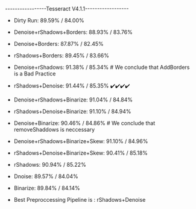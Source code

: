-----------------Tesseract V4.1.1------------------
* Dirty Run: 89.59% / 84.00%
* Denoise+rShadows+Borders: 88.93% / 83.76%
* Denoise+Borders: 87.87% / 82.45%
* rShadows+Borders: 89.45% / 83.66%
* Denoise+rShadows: 91.38% / 85.34% # We conclude that AddBorders is a Bad Practice
* rShadows+Denoise: 91.44% / 85.35% ✔️✔️✔️✔️
* Denoise+rShadows+Binarize: 91.04% / 84.84%
* rShadows+Denoise+Binarize: 91.10% / 84.94%
* Denoise+Binarize: 90.46% / 84.86% # We conclude that removeShaddows is neccessary
* Denoise+rShadows+Binarize+Skew: 91.10% / 84.96%
* rShadows+Denoise+Binarize+Skew: 90.41% / 85.18%
* rShadows: 90.94% / 85.22%
* Dnoise: 89.57% / 84.04%
* Binarize: 89.84% / 84.14%

* Best Preproccessing Pipeline is : rShadows+Denoise
